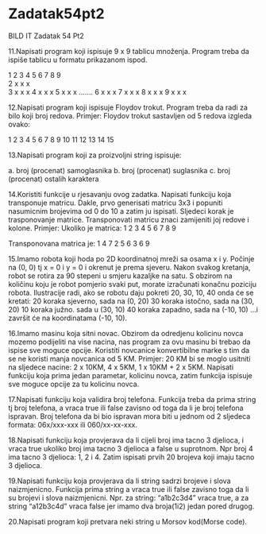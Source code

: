 # Zadatak54pt2
BILD IT Zadatak 54 Pt2

11.Napisati program koji ispisuje 9 x 9 tablicu množenja. Program treba da ispiše tablicu u formatu prikazanom ispod. 

   1   2   3   4   5   6   7   8   9  
   2   x   x   x    
   3   x   x   x
   4   x   x   x
   5   x   x   x         …….
   6   x   x   x
   7   x   x   x
   8   x   x   x
   9   x   x   x
 

12.Napisati program koji ispisuje Floydov trokut. Program treba da radi za bilo koji broj redova.
Primjer:
Floydov trokut sastavljen od 5 redova izgleda ovako:

1
2    3
4    5    6
7    8    9    10
11    12    13    14    15 

13.Napisati program koji za proizvoljni string ispisuje:

a. broj (procenat) samoglasnika
b. broj (procenat) suglasnika
c. broj (procenat) ostalih karaktera



14.Koristiti funkcije u rjesavanju ovog zadatka.
Napisati funkciju koja transponuje matricu. Dakle, prvo generisati matricu 3x3 i popuniti nasumicnim brojevima od 0 do 10 a zatim ju ispisati. Sljedeci korak je trasponovanje matrice. Transponovati matricu znaci zamijeniti joj redove i kolone.
Primjer:
Ukoliko je matrica:
1 2 3
4 5 6
7 8 9

Transponovana matrica je:
1 4 7
2 5 6
3 6 9



15.Imamo robota koji hoda po 2D koordinatnoj mreži sa osama x i y. Počinje na (0, 0) tj x = 0 i y = 0 i okrenut je prema sjeveru. Nakon svakog kretanja, robot se rotira za 90 stepeni u smjeru kazaljke na satu. S obzirom na količinu koju je robot pomjerio svaki put, morate izračunati konačnu poziciju robota. Ilustracije radi, ako se robotu daju pokreti 20, 30, 10, 40 onda će se kretati: 20 koraka sjeverno, sada na (0, 20) 30 koraka istočno, sada na (30, 20) 10 koraka južno. sada u (30, 10) 40 koraka zapadno, sada na (-10, 10) ...i završit će na koordinatama (-10, 10).



16.Imamo masinu koja sitni novac. Obzirom da odredjenu kolicinu novca mozemo podijeliti na vise nacina, nas program za ovu masinu bi trebao da ispise sve moguce opcije. Koristiti novcanice konvertibilne marke s tim da se ne koristi manja novcanica od 5 KM.
Primjer: 20 KM bi se moglo usitniti na sljedece nacine:
2 x 10KM, 4 x 5KM, 1 x 10KM + 2 x 5KM.
Napisati funkciju koja prima jedan parametar, kolicinu novca, zatim funkcija ispisuje sve moguce opcije za tu kolicinu novca.



17.Napisati funkciju koja validira broj telefona. Funkcija treba da prima string tj broj telefona, a vraca true ili false zavisno od toga da li je broj telefona ispravan. Broj telefona da bi bio ispravan mora biti u jednom od 2 sljedeca formata: 06x/xxx-xxx ili 060/xx-xx-xxx.



18.Napisati funkciju koja provjerava da li cijeli broj ima tacno 3 djelioca, i vraca true ukoliko broj ima tacno 3 djelioca a false u suprotnom. Npr broj 4 ima tacno 3 djelioca: 1, 2 i 4. Zatim ispisati prvih 20 brojeva koji imaju tacno 3 djelioca.


19.Napisati funkciju koja provjerava da li string sadrzi brojeve i slova naizmjenicno. Funkcija prima string a vraca true ili false zavisno toga da li su brojevi i slova naizmjenicni. Npr. za string: “a1b2c3d4” vraca true, a za string “a12b3c4d” vraca false jer imamo dva broja(1i2) jedan pored drugog.


20.Napisati program koji pretvara neki string u Morsov kod(Morse code).
